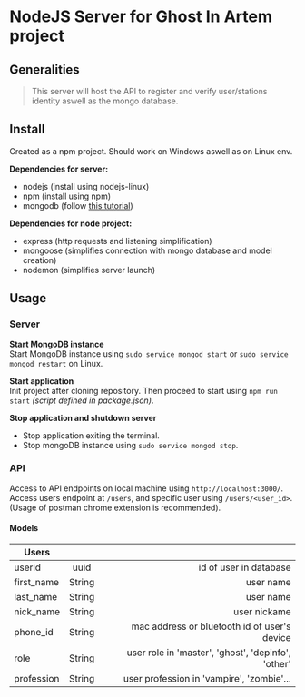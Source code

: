 NodeJS Server for Ghost In Artem project
==

Generalities
-
> This server will host the API to register and verify user/stations identity aswell as the mongo database.

Install
-
Created as a npm project. Should work on Windows aswell as on Linux env.

**Dependencies for server:**  
- nodejs (install using nodejs-linux)
- npm (install using npm)
- mongodb (follow [this tutorial](https://docs.mongodb.com/manual/tutorial/install-mongodb-on-ubuntu/))

**Dependencies for node project:**  
- express (http requests and listening simplification)
- mongoose (simplifies connection with mongo database and model creation)
- nodemon (simplifies server launch)


Usage
-

### Server
**Start MongoDB instance**  
Start MongoDB instance using `sudo service mongod start` or `sudo service mongod restart` on Linux.


**Start application**  
Init project after cloning repository. Then proceed to start using `npm run start` *(script defined in package.json)*.

**Stop application and shutdown server**  
- Stop application exiting the terminal.
- Stop mongoDB instance using `sudo service mongod stop`.

### API
Access to API endpoints on local machine using `http://localhost:3000/`.  
Access users endpoint at `/users`, and specific user using `/users/<user_id>`. (Usage of postman chrome extension is recommended).

#### Models

| **Users** |  |  |
| ---- | :---: | ---:|
| userid | uuid | id of user in database |
| first\_name | String | user name |
| last\_name | String | user name |
| nick\_name | String | user nickame |
| phone\_id | String | mac address or bluetooth id of user's device |
| role | String | user role in 'master', 'ghost', 'depinfo', 'other' |
| profession | String | user profession in 'vampire', 'zombie'... |

